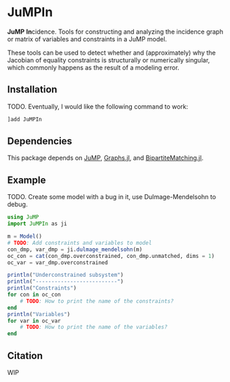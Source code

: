 # JuMPIn
**JuMP** **In**cidence. Tools for constructing and analyzing the
incidence graph or matrix of variables and constraints in a JuMP model.

These tools can be used to detect whether and (approximately) why the
Jacobian of equality constraints is structurally or numerically singular,
which commonly happens as the result of a modeling error.

## Installation
TODO. Eventually, I would like the following command to work:
```julia
]add JuMPIn
```

## Dependencies
This package depends on
[JuMP](https://github.com/jump-dev/jump.jl),
[Graphs.jl](https://github.com/JuliaGraphs/Graphs.jl),
and [BipartiteMatching.jl](https://github.com/IsaacRudich/BipartiteMatching.jl).

## Example
TODO. Create some model with a bug in it, use Dulmage-Mendelsohn to debug.
```julia
using JuMP
import JuMPIn as ji

m = Model()
# TODO: Add constraints and variables to model
con_dmp, var_dmp = ji.dulmage_mendelsohn(m)
oc_con = cat(con_dmp.overconstrained, con_dmp.unmatched, dims = 1)
oc_var = var_dmp.overconstrained

println("Underconstrained subsystem")
println("--------------------------")
println("Constraints")
for con in oc_con
    # TODO: How to print the name of the constraints?
end
println("Variables")
for var in oc_var
    # TODO: How to print the name of the variables?
end
```

## Citation
WIP
